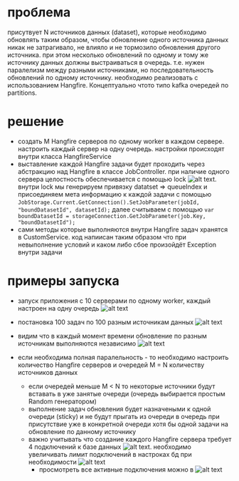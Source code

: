 # проблема
присутвует N источников данных (dataset), которые необходимо обновлять таким образом, чтобы обновление одного источника данных никак не затрагивало, не влияло и не тормозило обновления другого источника. при этом несколько обновлений по одному и тому же источнику данных должны выстраиваться в очередь. т.е. нужен паралелизм между разными источниками, но последовательность обновлений по одному источнику. необходимо реализовать с использованием Hangfire. Концептуально чтото типо kafka очередей по partitions.

# решение
- создать M Hangfire серверов по одному worker в каждом сервере. настроить каждый сервер на одну очередь. настройки происходят внутри класса HangfireService
- выставление каждой Hangfire задачи будет проходить через абстракцию над Hangfire в классе JobController. при наличие одного сервера целостность обеспечивается с помощью lock ![alt text](docs/image6.png). внутри lock мы генерируем привязку datatset => queueIndex и присоединяем мета информацию к каждой задачи с помощью `JobStorage.Current.GetConnection().SetJobParameter(jobId, "boundDatasetId", datasetId);` далее считываем с помощью `var boundDatasetId = storageConnection.GetJobParameter(job.Key, "boundDatasetId");`
- сами методы которые выполняются внутри Hangfire задач хранятся в CustomService. код напиисан таким образом что при невыполнение условий и каком либо сбое произойдёт Exception внутри задачи

# примеры запуска
- запуск приложения с 10 серверами по одному worker, каждый настроен на одну очередь
![alt text](docs/image.png)

- постановка 100 задач по 100 разным источникам данных
![alt text](docs/image1.png)

- видим что в каждый момент времени обновление по разным источникам выполняются независимо
![alt text](docs/image2.png)

- если необходима полная паралельность - то необходимо настроить количество Hangfire серверов и очередей M = N количеству источников данных
    - если очередей меньше M < N то некоторые источники будут вставать в уже занятые очереди (очередь выбирается простым Random генератором)
    - выполнение задач обновления будет назначеными к одной очереди (sticky) и не будут прыгать из очереди в очередь при присутствие уже в конкретной очереди хотя бы одной задачи на обновление по данному источнику
    - важно учитывать что создание каждого Hangfire сервера требует 4 подключений к базе данных ![alt text](docs/image3.png). необходимо увеличивать лимит подключений в настроках бд при необходимости ![alt text](docs/image4.png)
        - просмотреть все активные подключения можно в ![alt text](docs/image5.png)